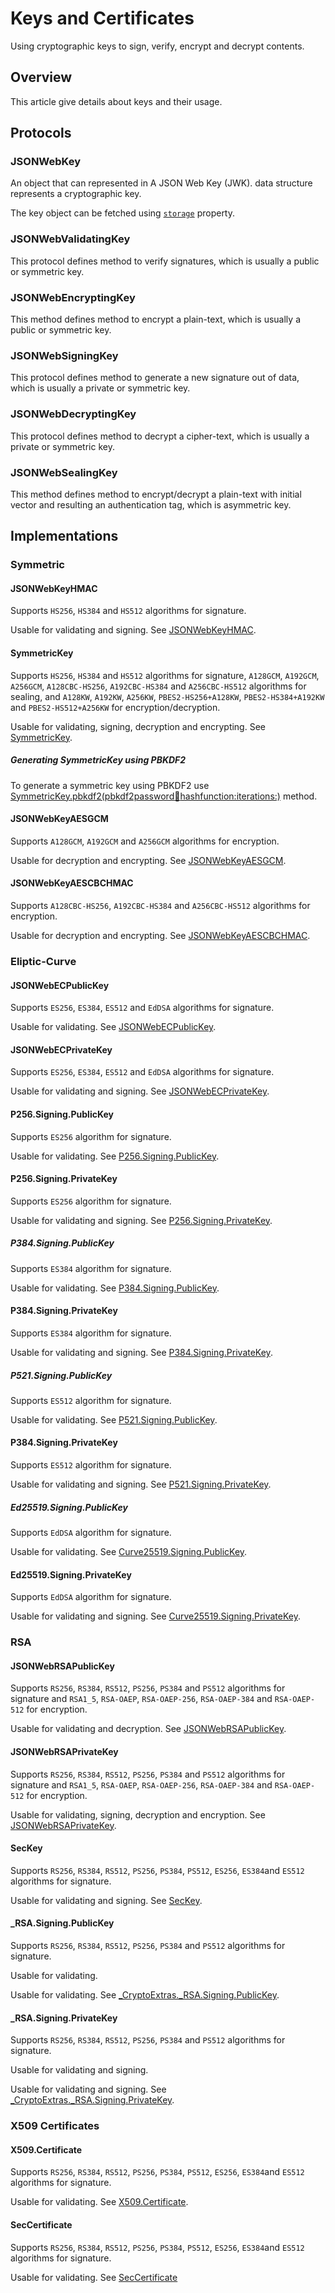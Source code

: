 # Keys and Certificates

Using cryptographic keys to sign, verify, encrypt and decrypt contents.

## Overview

This article give details about keys and their usage.

## Protocols

### JSONWebKey

An object that can represented in A JSON Web Key (JWK). data structure
represents a cryptographic key.

The key object can be fetched using [`storage`](jsonwebcontainer/storage) property.

### JSONWebValidatingKey

This protocol defines method to verify signatures,
which is usually a public or symmetric key.

### JSONWebEncryptingKey

This method defines method to encrypt a plain-text,
which is usually a public or symmetric key.

### JSONWebSigningKey

This protocol defines method to generate a new signature out of data,
which is usually a private or symmetric key.

### JSONWebDecryptingKey

This protocol defines method to decrypt a cipher-text,
which is usually a private or symmetric key.

### JSONWebSealingKey

This method defines method to encrypt/decrypt a plain-text with initial vector
and resulting an authentication tag, which is asymmetric key.

## Implementations

### Symmetric

#### JSONWebKeyHMAC

Supports `HS256`, `HS384` and `HS512` algorithms for signature.

Usable for validating and signing. See [JSONWebKeyHMAC](jsonwebkeyhmac).

#### SymmetricKey

Supports `HS256`, `HS384` and `HS512` algorithms for signature,
`A128GCM`, `A192GCM`, `A256GCM`, `A128CBC-HS256`, `A192CBC-HS384` and
`A256CBC-HS512` algorithms for sealing, and `A128KW`, `A192KW`, `A256KW`,
`PBES2-HS256+A128KW`, `PBES2-HS384+A192KW` and `PBES2-HS512+A256KW` for
encryption/decryption.

Usable for validating, signing, decryption and encrypting.
See [SymmetricKey](cryptokit/symmetrickey).

##### Generating SymmetricKey using PBKDF2

To generate a symmetric key using PBKDF2 use
[SymmetricKey.pbkdf2(pbkdf2password:salt:hashfunction:iterations:)](cryptokit/symmetrickey/pbkdf2(pbkdf2password:salt:hashfunction:iterations:)) method.

#### JSONWebKeyAESGCM

Supports `A128GCM`, `A192GCM` and `A256GCM` algorithms for encryption.

Usable for decryption and encrypting. See [JSONWebKeyAESGCM](jsonwebkeyaesgcm).

#### JSONWebKeyAESCBCHMAC

Supports `A128CBC-HS256`, `A192CBC-HS384` and `A256CBC-HS512` algorithms for encryption.

Usable for decryption and encrypting. See [JSONWebKeyAESCBCHMAC](jsonwebkeyaescbchmac).

### Eliptic-Curve

#### JSONWebECPublicKey

Supports `ES256`, `ES384`, `ES512` and `EdDSA` algorithms for signature.

Usable for validating. See [JSONWebECPublicKey](jsonwebecpublickey).

#### JSONWebECPrivateKey

Supports `ES256`, `ES384`, `ES512` and `EdDSA` algorithms for signature.

Usable for validating and signing. See [JSONWebECPrivateKey](jsonwebecprivatekey).

#### P256.Signing.PublicKey

Supports `ES256` algorithm for signature.

Usable for validating.
See [P256.Signing.PublicKey](cryptokit/p256/signing/publickey).

#### P256.Signing.PrivateKey

Supports `ES256` algorithm for signature.

Usable for validating and signing.
See [P256.Signing.PrivateKey](cryptokit/p256/signing/privatekey).

##### P384.Signing.PublicKey

Supports `ES384` algorithm for signature.

Usable for validating.
See [P384.Signing.PublicKey](cryptokit/p384/signing/publickey).

#### P384.Signing.PrivateKey

Supports `ES384` algorithm for signature.

Usable for validating and signing.
See [P384.Signing.PrivateKey](cryptokit/p384/signing/privatekey).

##### P521.Signing.PublicKey

Supports `ES512` algorithm for signature.

Usable for validating.
See [P521.Signing.PublicKey](cryptokit/p521/signing/publickey).

#### P384.Signing.PrivateKey

Supports `ES512` algorithm for signature.

Usable for validating and signing.
See [P521.Signing.PrivateKey](cryptokit/p521/signing/privatekey).

##### Ed25519.Signing.PublicKey

Supports `EdDSA` algorithm for signature.

Usable for validating.
See [Curve25519.Signing.PublicKey](cryptokit/curve25519/signing/publickey).

#### Ed25519.Signing.PrivateKey

Supports `EdDSA` algorithm for signature.

Usable for validating and signing.
See [Curve25519.Signing.PrivateKey](cryptokit/curve25519/signing/privatekey).

### RSA

#### JSONWebRSAPublicKey

Supports `RS256`, `RS384`, `RS512`, `PS256`, `PS384` and `PS512` algorithms for signature and
`RSA1_5`, `RSA-OAEP`, `RSA-OAEP-256`, `RSA-OAEP-384` and `RSA-OAEP-512` for encryption.

Usable for validating and decryption. See [JSONWebRSAPublicKey](jsonwebrsapublickey).

#### JSONWebRSAPrivateKey

Supports `RS256`, `RS384`, `RS512`, `PS256`, `PS384` and `PS512` algorithms for signature and
`RSA1_5`, `RSA-OAEP`, `RSA-OAEP-256`, `RSA-OAEP-384` and `RSA-OAEP-512` for encryption.

Usable for validating, signing, decryption and encryption. See [JSONWebRSAPrivateKey](jsonwebrsaprivatekey).

#### SecKey

Supports `RS256`, `RS384`, `RS512`, `PS256`, `PS384`, `PS512`,
`ES256`, `ES384`and `ES512` algorithms for signature.

Usable for validating and signing. See [SecKey](security/seckey).

#### \_RSA.Signing.PublicKey

Supports `RS256`, `RS384`, `RS512`, `PS256`, `PS384` and `PS512` algorithms for signature.

Usable for validating.

Usable for validating.
See [_CryptoExtras._RSA.Signing.PublicKey](_cryptoextras/_rsa/signing/publickey).

#### \_RSA.Signing.PrivateKey

Supports `RS256`, `RS384`, `RS512`, `PS256`, `PS384` and `PS512` algorithms for signature.

Usable for validating and signing.

Usable for validating and signing.
See [_CryptoExtras._RSA.Signing.PrivateKey](_cryptoextras/_rsa/signing/privatekey).

### X509 Certificates

#### X509.Certificate

Supports `RS256`, `RS384`, `RS512`, `PS256`, `PS384`, `PS512`,
`ES256`, `ES384`and `ES512` algorithms for signature.

Usable for validating. See [X509.Certificate](x509/certificate).

#### SecCertificate

Supports `RS256`, `RS384`, `RS512`, `PS256`, `PS384`, `PS512`,
`ES256`, `ES384`and `ES512` algorithms for signature.

Usable for validating. See [SecCertificate](security/seccertificate)

